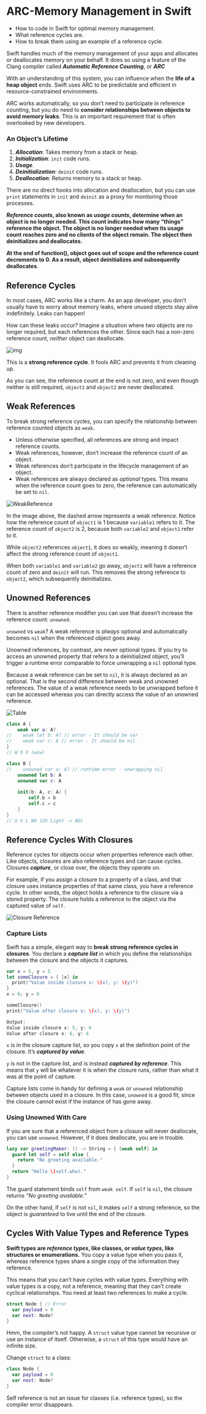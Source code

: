 # ARC-Memory Management in Swift

- How to code in Swift for optimal memory management.
- What reference cycles are.
- How to break them using an example of a reference cycle.

Swift handles much of the memory management of your apps and allocates or deallocates memory on your behalf. It does so using a feature of the Clang compiler called ***Automatic Reference Counting***, or ***ARC***

With an understanding of this system, you can influence when the **life of a heap object** ends. Swift uses ARC to be predictable and efficient in resource-constrained environments.

ARC works automatically, so you don’t need to participate in reference counting, but you do need to **consider relationships between objects to avoid memory leaks**. This is an important requirement that is often overlooked by new developers.

### An Object’s Lifetime

1. ***Allocation***: Takes memory from a stack or heap.
2. ***Initialization***: `init` code runs.
3. ***Usage***.
4. ***Deinitialization***: `deinit` code runs.
5. ***Deallocation***: Returns memory to a stack or heap.

There are no direct hooks into allocation and deallocation, but you can use `print` statements in `init` and `deinit` as a proxy for monitoring those processes.

***Reference counts*, also known as *usage counts*, determine when an object is no longer needed. This count indicates how many “things” reference the object. The object is no longer needed when its usage count reaches zero and no clients of the object remain. The object then deinitializes and deallocates.**

**At the end of function(), object goes out of scope and the reference count decrements to 0. As a result, object deinitializes and subsequently deallocates**.

## Reference Cycles

In most cases, ARC works like a charm. As an app developer, you don’t usually have to worry about memory leaks, where unused objects stay alive indefinitely. Leaks can happen!

How can these leaks occur? Imagine a situation where two objects are no longer required, but each references the other. Since each has a non-zero reference count, *neither* object can deallocate.

![img](https://koenig-media.raywenderlich.com/uploads/2016/05/ReferenceCycle-650x208.png)

This is a **strong reference cycle**. It fools ARC and prevents it from cleaning up.

As you can see, the reference count at the end is not zero, and even though neither is still required, `object1` and `object2` are never deallocated.

## Weak References

To break strong reference cycles, you can specify the relationship between reference counted objects as `weak`.

- Unless otherwise specified, all references are strong and impact reference counts.
- Weak references, however, don’t increase the reference count of an object.
- Weak references don’t participate in the lifecycle management of an object.
- Weak references are always declared as *optional* types. This means when the reference count goes to zero, the reference can automatically be set to `nil`.

![WeakReference](https://koenig-media.raywenderlich.com/uploads/2016/05/WeakReference-650x279.png)

In the image above, the dashed arrow represents a weak reference. Notice how the reference count of `object1` is 1 because `variable1` refers to it. The reference count of `object2` is 2, because both `variable2` and `object1` refer to it.

While `object2` references `object1`, it does so weakly, meaning it doesn’t affect the strong reference count of `object1`.

When both `variable1` and `variable2` go away, `object1` will have a reference count of zero and `deinit` will run. This removes the strong reference to `object2`, which subsequently deinitializes.

## Unowned References

There is another reference modifier you can use that doesn’t increase the reference count: `unowned`.

`unowned` vs `weak`? A weak reference is *always* optional and automatically becomes `nil` when the referenced object goes away.

Unowned references, by contrast, are never optional types. If you try to access an unowned property that refers to a deinitialized object, you’ll trigger a runtime error comparable to force unwrapping a `nil` optional type.

Because a weak reference can be set to `nil`, it is always declared as an optional. That is the second difference between weak and unowned references. The value of a weak reference needs to be unwrapped before it can be accessed whereas you can directly access the value of an unowned reference.

![Table](https://koenig-media.raywenderlich.com/uploads/2016/05/Table-480x227.png)

```swift
class A {
    weak var a: A?
//    weak let b: A? // error - It should be var
//    weak var c: A // error - It should be nil
}
// W O V (wow)

class B {
//    unowned var a: A? // runtime error - unwrapping nil
    unowned let b: A
    unowned var c: A
    
    init(b: A, c: A) {
        self.b = b
        self.c = c
    }
}
// U V L NO (UV Light -> NO)
```

## Reference Cycles With Closures

Reference cycles for objects occur when properties reference each other. Like objects, closures are also reference types and can cause cycles. Closures ***capture***, or close over, the objects they operate on.

For example, if you assign a closure to a property of a class, and that closure uses instance properties of that same class, you have a reference cycle. In other words, the object holds a reference to the closure via a stored property. The closure holds a reference to the object via the captured value of `self`.

![Closure Reference](https://koenig-media.raywenderlich.com/uploads/2016/06/Closure-Referene-1-480x202.png)

### Capture Lists

Swift has a simple, elegant way to **break strong reference cycles in closures**. You declare a ***capture list*** in which you define the relationships between the closure and the objects it captures.

```swift
var x = 5, y = 5
let someClosure = { [x] in
  print("Value inside closure x: \(x), y: \(y)")
}
x = 6; y = 6

someClosure()
print("Value after closure x: \(x), y: \(y)")
```

```swift
Output:
Value inside closure x: 5, y: 6
Value after closure x: 6, y: 6
```

`x` is in the closure capture list, so you copy `x` at the definition point of the closure. It’s ***captured by value***.

`y` is not in the capture list, and is instead ***captured by reference***. This means that `y` will be whatever it is when the closure runs, rather than what it was at the point of capture.

Capture lists come in handy for defining a `weak` or `unowned` relationship between objects used in a closure. In this case, `unowned` is a good fit, since the closure cannot exist if the instance of has gone away.

### Using Unowned With Care

If you are sure that a referenced object from a closure will never deallocate, you can use `unowned`. However, if it does deallocate, you are in trouble.

```swift
lazy var greetingMaker: () -> String = { [weak self] in
  guard let self = self else {
    return "No greeting available."
  }
  return "Hello \(self.who)."
}
```

The guard statement binds `self` from `weak self`. If `self` is `nil`, the closure returns *“No greeting available.”*

On the other hand, if `self` is not `nil`, it makes `self` a strong reference, so the object is *guaranteed* to live until the end of the closure.

## Cycles With Value Types and Reference Types

**Swift types are *reference types*, like classes, or *value types*, like structures or enumerations.** You copy a value type when you pass it, whereas reference types share a single copy of the information they reference.

This means that you can’t have cycles with value types. Everything with value types is a copy, not a reference, meaning that they can’t create cyclical relationships. You need at least two references to make a cycle.

```swift
struct Node { // Error
  var payload = 0
  var next: Node?
}
```

Hmm, the compiler’s not happy. A `struct` value type cannot be recursive or use an instance of itself. Otherwise, a `struct` of this type would have an infinite size.

Change `struct` to a class:

```swift
class Node {
  var payload = 0
  var next: Node?
}
```

Self reference is not an issue for classes (i.e. reference types), so the compiler error disappears.
